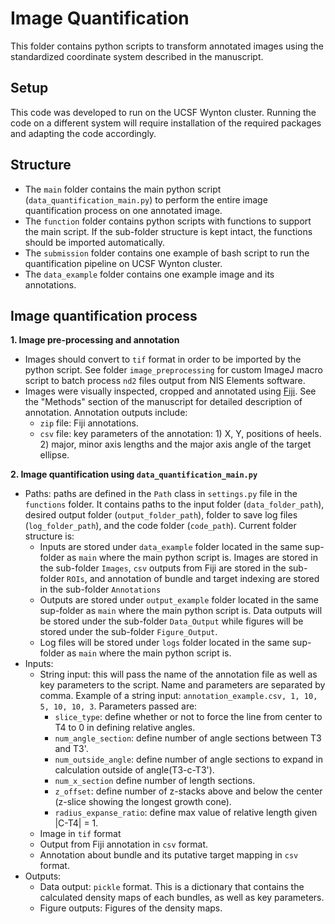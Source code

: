 
# Image Quantification
This folder contains python scripts to transform annotated images using the standardized coordinate system described in the manuscript.

## Setup
This code was developed to run on the UCSF Wynton cluster. Running the code on a different system will require installation of the required packages and adapting the code accordingly. 

## Structure
- The `main` folder contains the main python script (`data_quantification_main.py`) to perform the entire image quantification process on one annotated image. 
- The `function` folder contains python scripts with functions to support the main script. If the sub-folder structure is kept intact, the functions should be imported automatically.
- The `submission` folder contains one example of bash script to run the quantification pipeline on UCSF Wynton cluster.
- The `data_example` folder contains one example image and its annotations.

## Image quantification process
**1. Image pre-processing and annotation**
- Images should convert to `tif` format in order to be imported by the python script. See folder `image_preprocessing` for custom ImageJ macro script to batch process `nd2` files output from NIS Elements software.
- Images were visually inspected, cropped and annotated using [Fiji](https://imagej.net/Fiji).  See the "Methods" section of the manuscript for detailed description of annotation. Annotation outputs include: 
	-  `zip` file: Fiji annotations. 
	- `csv` file: key parameters of the annotation: 1) X, Y, positions of heels. 2) major, minor axis lengths and the major axis angle of the target ellipse.

**2. Image quantification using `data_quantification_main.py`**
- Paths: paths are defined in the `Path` class in `settings.py` file in the `functions` folder. It contains paths to the input folder (`data_folder_path`), desired output folder (`output_folder_path`), folder to save log files (`log_folder_path`), and the code folder (`code_path`). Current folder structure is:
	- Inputs are stored under `data_example` folder located in the same sup-folder as `main` where the main python script is. Images are stored in the sub-folder `Images`, `csv` outputs from Fiji are stored in the sub-folder `ROIs`, and annotation of bundle and target indexing are stored in the sub-folder `Annotations`
	- Outputs are stored under `output_example` folder located in the same sup-folder as `main` where the main python script is. Data outputs will be stored under the sub-folder `Data_Output` while figures will be stored under the sub-folder `Figure_Output`.
	- Log files will be stored under `logs` folder located in the same sup-folder as `main` where the main python script is.
- Inputs:
	- String input: this will pass the name of the annotation file as well as key parameters to the script. Name and parameters are separated by comma. Example of a string input: `annotation_example.csv, 1, 10, 5, 10, 10, 3`. Parameters passed are: 
		- `slice_type`: define whether or not to force the line from center to T4 to 0 in defining relative angles. 
		- `num_angle_section`: define number of angle sections between T3 and T3'.
		- `num_outside_angle`: define number of angle sections to expand in calculation outside of angle(T3-c-T3').
		- `num_x_section` define number of length sections.
		- `z_offset`: define number of z-stacks above and below the center (z-slice showing the longest growth cone).
		- `radius_expanse_ratio`: define max value of relative length given |C-T4| = 1.
	- Image in `tif` format
	- Output from Fiji annotation in `csv` format.
	- Annotation about bundle and its putative target mapping in `csv` format.
- Outputs:
	- Data output: `pickle` format. This is a dictionary that contains the calculated density maps of each bundles, as well as key parameters.
	- Figure outputs: Figures of the density maps.
